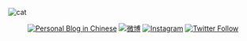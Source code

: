 ![cat](https://cjup.github.io/assets/catplay.gif)

<p align="center">
 <a href="https://huzizi.com"><img src="https://img.shields.io/website?color=34a853&label=Blog&style=for-the-badge&up_message=huzizi.com&url=https%3A%2F%2Fhuzizi.com%2F" alt="Personal Blog in Chinese" /></a>
 <a href="https://weibo.com/cojis"><img src="https://img.shields.io/website?color=e6172d&label=Weibo&style=for-the-badge&up_message=@%E8%83%A1%E8%87%AA%E8%87%AA&url=https%3A%2F%2Fweibo.com%2Fcojis" alt="微博" /></a>
 <a href="https://instagram.com/CJUpUp"><img src="https://img.shields.io/website?color=4285f4&label=Instagram&style=for-the-badge&up_message=@CJUpUp&url=https%3A%2F%2Fwww.instagram.com%2FCJUpUp%2F" alt="Instagram" /></a>
 <a href="https://twitter.com/CJUpUp"><img src="https://img.shields.io/website?color=1ea2f1&label=twitter&style=for-the-badge&up_message=@CJUpUp&url=https%3A%2F%2Ftwitter.com%2FCJUpUp" alt="Twitter Follow" /></a>
</p>



<!--
- 🔭 I’m currently working on ...
- 🌱 I’m currently learning ...
- 👯 I’m looking to collaborate on ...
- 🤔 I’m looking for help with ...
- 💬 Ask me about ...
- 📫 How to reach me: ...
- 😄 Pronouns: ...
- ⚡ Fun fact: ...
-->
